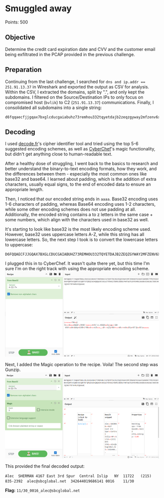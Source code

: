 # Smuggled away

Points: 500

## Objective

Determine the credit card expiration date and CVV and the customer email being exfiltrated in the PCAP provided in the previous challenge.

## Preparation

Continuing from the last challenge, I searched for `dns and ip.addr == 251.91.13.37` in Wireshark and exported the output as CSV for analysis.
Within the CSV, I extracted the domains, split by ".", and only kept the subdomains. I filtered on the Source/Destination IPs to only focus on compromised host (`bvlik`) to C2 (`251.91.13.37`) communications. Finally, I consolidated all subdomains into a single string:

```
d6fqqaecfjjgqax7bxglcducgaiabuhz73remhou332tqyetdajb2zeqzgyway2mfzenv6x76ia665iwm4mk77pd3ygsbjbv6yqrp5hjqxr7us3qrffutqpqs3w3hqxqasrjuglwjtkr4g27dxmloddblphhtgw762oyehmxldaaxk4iunlbwjjbochhjqzh577bt4hmlrzqaaaa
```

## Decoding

I used [decode.fr](./https://www.dcode.fr/en)'s cipher identifier tool and tried using the top 5-6 suggested encoding schemes, as well as [CyberChef](./https://gchq.github.io/CyberChef/)'s magic functionality, but didn't get anything close to human-readable text.

After a healthy dose of struggling, I went back to the basics to research and better understand the binary-to-text encoding formats, how they work, and the differences between them - especially the most common ones like base32 and base64. I learned about padding, which is the addition of extra characters, usually equal signs, to the end of encoded data to ensure an appropriate length.

Then, I noticed that our encoded string ends in `aaaa`. Base32 encoding uses 1-6 characters of padding, whereas Base64 encoding uses 1-2 characters, while some other encoding schemes does not use padding at all. Additionally, the encoded string contains a to z letters in the same case + some numbers, which align with the characters used in base32 as well.

It's starting to look like base32 is the most likely encoding scheme used. However, base32 uses uppercase letters A-Z, while this string has all lowercase letters. So, the next step I took is to convert the lowercase letters to uppercase:

```
D6FQQAECFJJGQAX7BXGLCDUCGAIABUHZ73REMHOU332TQYETDAJB2ZEQZGYWAY2MFZENV6X76IA665IWM4MK77PD3YGSBJBV6YQRP5HJQXR7US3QRFFUTQPQS3W3HQXQASRJUGLWJTKR4G27DXMLODDBLPHHTGW762OYEHMXLDAAXK4IUNLBWJJBOCHHJQZH577BT4HMLRZQAAAA
```

I plugged this in to CyberChef. It wasn't quite there yet, but this time I'm sure I'm on the right track with using the appropriate encoding scheme.
![decoded_from_base32](./base32.png)

Next, I added the Magic operation to the recipe. Voila! The second step was Gunzip.
![fully_decoded](./decoded.png)

This provided the final decoded output:

``Alec	SHERMAN	4167 East 3rd Spur	Central Islip	NY	11722	(215) 835-2392	alec@sbcglobal.net	342644019686141	0016	11/30``

**Flag:** ```11/30_0016_alec@sbcglobal.net```
